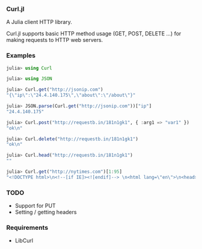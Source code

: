 ### Curl.jl

A Julia client HTTP library.

Curl.jl supports basic HTTP method usage (GET, POST, DELETE ...) for making
requests to HTTP web servers.

### Examples

  ```julia
  julia> using Curl

  julia> using JSON

  julia> Curl.get("http://jsonip.com")
  "{\"ip\":\"24.4.140.175\",\"about\":\"/about\"}"

  julia> JSON.parse(Curl.get("http://jsonip.com"))["ip"]
  "24.4.140.175"

  julia> Curl.post("http://requestb.in/181n1gk1", { :arg1 => "var1" })
  "ok\n"

  julia> Curl.delete("http://requestb.in/181n1gk1")
  "ok\n"

  julia> Curl.head("http://requestb.in/181n1gk1")
  ""

  julia> Curl.get("http://nytimes.com")[1:95]
  "<!DOCTYPE html>\n<!--[if IE]><![endif]--> \n<html lang=\"en\">\n<head>\n<title>The New York Times - B"

  ```

### TODO

 * Support for PUT
 * Setting / getting headers

### Requirements

 * LibCurl

